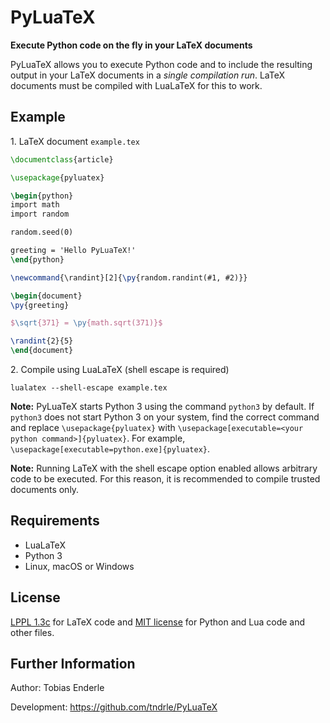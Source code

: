 # PyLuaTeX
**Execute Python code on the fly in your LaTeX documents**

PyLuaTeX allows you to execute Python code and to include the resulting output in your LaTeX documents in a *single compilation run*.
LaTeX documents must be compiled with LuaLaTeX for this to work.


## Example
1\. LaTeX document `example.tex`

```latex
\documentclass{article}

\usepackage{pyluatex}

\begin{python}
import math
import random

random.seed(0)

greeting = 'Hello PyLuaTeX!'
\end{python}

\newcommand{\randint}[2]{\py{random.randint(#1, #2)}}

\begin{document}
\py{greeting}

$\sqrt{371} = \py{math.sqrt(371)}$

\randint{2}{5}
\end{document}
```

2\. Compile using LuaLaTeX (shell escape is required)
```
lualatex --shell-escape example.tex
```

**Note:** PyLuaTeX starts Python 3 using the command `python3` by default.
If `python3` does not start Python 3 on your system, find the correct command
and replace `\usepackage{pyluatex}` with `\usepackage[executable=<your python command>]{pyluatex}`.
For example, `\usepackage[executable=python.exe]{pyluatex}`.

**Note:** Running LaTeX with the shell escape option enabled allows arbitrary code to be
executed. For this reason, it is recommended to compile trusted documents only.

## Requirements
* LuaLaTeX
* Python 3
* Linux, macOS or Windows

## License
[LPPL 1.3c](http://www.latex-project.org/lppl.txt) for LaTeX code and
[MIT license](https://opensource.org/licenses/MIT) for Python and Lua code and other files.

## Further Information
Author: Tobias Enderle

Development: https://github.com/tndrle/PyLuaTeX
